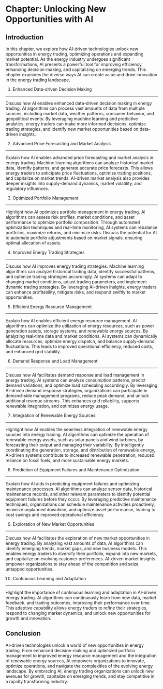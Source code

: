 Chapter: Unlocking New Opportunities with AI
============================================

Introduction
------------

In this chapter, we explore how AI-driven technologies unlock new opportunities in energy trading, optimizing operations and expanding market potential. As the energy industry undergoes significant transformations, AI presents a powerful tool for improving efficiency, enhancing decision-making, and capitalizing on emerging trends. This chapter examines the diverse ways AI can create value and drive innovation in the energy trading landscape.

1. Enhanced Data-driven Decision Making
---------------------------------------

Discuss how AI enables enhanced data-driven decision making in energy trading. AI algorithms can process vast amounts of data from multiple sources, including market data, weather patterns, consumer behavior, and geopolitical events. By leveraging machine learning and predictive analytics, energy traders can make more informed decisions, optimize trading strategies, and identify new market opportunities based on data-driven insights.

2. Advanced Price Forecasting and Market Analysis
-------------------------------------------------

Explain how AI enables advanced price forecasting and market analysis in energy trading. Machine learning algorithms can analyze historical market data, identify patterns, and generate accurate price forecasts. This allows energy traders to anticipate price fluctuations, optimize trading positions, and capitalize on market trends. AI-driven market analysis also provides deeper insights into supply-demand dynamics, market volatility, and regulatory influences.

3. Optimized Portfolio Management
---------------------------------

Highlight how AI optimizes portfolio management in energy trading. AI algorithms can assess risk profiles, market conditions, and asset performance to optimize portfolio composition. Through automated optimization techniques and real-time monitoring, AI systems can rebalance portfolios, maximize returns, and minimize risks. Discuss the potential for AI to automate portfolio adjustments based on market signals, ensuring optimal allocation of assets.

4. Improved Energy Trading Strategies
-------------------------------------

Discuss how AI improves energy trading strategies. Machine learning algorithms can analyze historical trading data, identify successful patterns, and optimize trading strategies accordingly. AI systems can adapt to changing market conditions, adjust trading parameters, and implement dynamic trading strategies. By leveraging AI-driven insights, energy traders can enhance profitability, mitigate risks, and respond swiftly to market opportunities.

5. Efficient Energy Resource Management
---------------------------------------

Explain how AI enables efficient energy resource management. AI algorithms can optimize the utilization of energy resources, such as power generation assets, storage systems, and renewable energy sources. By analyzing real-time data and market conditions, AI systems can dynamically allocate resources, optimize energy dispatch, and balance supply-demand fluctuations. This leads to improved operational efficiency, reduced costs, and enhanced grid stability.

6. Demand Response and Load Management
--------------------------------------

Discuss how AI facilitates demand response and load management in energy trading. AI systems can analyze consumption patterns, predict demand variations, and optimize load scheduling accordingly. By leveraging AI-driven demand response strategies, organizations can participate in demand-side management programs, reduce peak demand, and unlock additional revenue streams. This enhances grid reliability, supports renewable integration, and optimizes energy usage.

7. Integration of Renewable Energy Sources
------------------------------------------

Highlight how AI enables the seamless integration of renewable energy sources into energy trading. AI algorithms can optimize the operation of renewable energy assets, such as solar panels and wind turbines, by forecasting their output and managing their variability. By intelligently coordinating the generation, storage, and distribution of renewable energy, AI-driven systems contribute to increased renewable penetration, reduced reliance on fossil fuels, and more sustainable energy markets.

8. Prediction of Equipment Failures and Maintenance Optimization
----------------------------------------------------------------

Explain how AI aids in predicting equipment failures and optimizing maintenance processes. AI algorithms can analyze sensor data, historical maintenance records, and other relevant parameters to identify potential equipment failures before they occur. By leveraging predictive maintenance techniques, organizations can schedule maintenance activities proactively, minimize unplanned downtime, and optimize asset performance, leading to cost savings and improved operational efficiency.

9. Exploration of New Market Opportunities
------------------------------------------

Discuss how AI facilitates the exploration of new market opportunities in energy trading. By analyzing vast amounts of data, AI algorithms can identify emerging trends, market gaps, and new business models. This enables energy traders to diversify their portfolio, expand into new markets, and capitalize on evolving customer preferences. AI-driven market insights empower organizations to stay ahead of the competition and seize untapped opportunities.

10. Continuous Learning and Adaptation
--------------------------------------

Highlight the importance of continuous learning and adaptation in AI-driven energy trading. AI algorithms can continuously learn from new data, market feedback, and trading outcomes, improving their performance over time. This adaptive capability allows energy traders to refine their strategies, respond to changing market dynamics, and unlock new opportunities for growth and innovation.

Conclusion
----------

AI-driven technologies unlock a world of new opportunities in energy trading. From enhanced decision-making and optimized portfolio management to improved energy resource management and the integration of renewable energy sources, AI empowers organizations to innovate, optimize operations, and navigate the complexities of the evolving energy landscape. By embracing AI, energy trading organizations can unlock new avenues for growth, capitalize on emerging trends, and stay competitive in a rapidly transforming industry.
